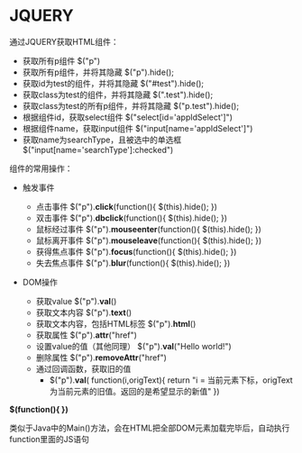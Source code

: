 # JQUERY





通过JQUERY获取HTML组件：

* 获取所有p组件 $("p")
* 获取所有p组件，并将其隐藏  $("p").hide();
* 获取id为test的组件，并将其隐藏 $("#test").hide();
* 获取class为test的组件，并将其隐藏 $(".test").hide();
* 获取class为test的所有p组件，并将其隐藏 $("p.test").hide();
* 根据组件id，获取select组件 $("select[id='appIdSelect']")
* 根据组件name，获取input组件 $("input[name='appIdSelect']")
* 获取name为searchType，且被选中的单选框      $("input[name='searchType']:checked")



组件的常用操作：

* 触发事件
  * 点击事件 $("p").**click**(function(){         $(this).hide();          })
  * 双击事件 $("p").**dbclick**(function(){         $(this).hide();          })
  * 鼠标经过事件  $("p").**mouseenter**(function(){         $(this).hide();          })
  * 鼠标离开事件  $("p").**mouseleave**(function(){         $(this).hide();          })
  * 获得焦点事件  $("p").**focus**(function(){         $(this).hide();          })
  * 失去焦点事件  $("p").**blur**(function(){         $(this).hide();          })



* DOM操作

  * 获取value                $("p").**val**()
  * 获取文本内容           $("p").**text**()
  * 获取文本内容，包括HTML标签           $("p").**html**()
  * 获取属性                 $("p").**attr**("href")
  * 设置value的值（其他同理）                        $("p").**val**("Hello world!")
  * 删除属性                  $("p").**removeAttr**("href")
  * 通过回调函数，获取旧的值 
    * $("p").**val**( function(i,origText){       return "i = 当前元素下标，origText为当前元素的旧值。返回的是希望显示的新值"                    })





**$(function(){   })**

类似于Java中的Main()方法，会在HTML把全部DOM元素加载完毕后，自动执行function里面的JS语句